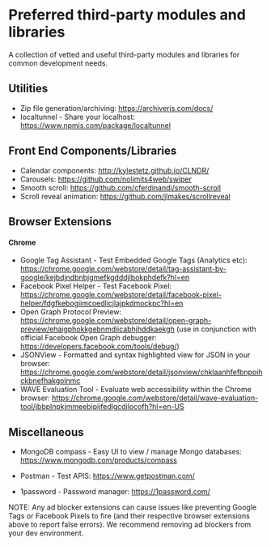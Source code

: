 # Preferred third-party modules and libraries

A collection of vetted and useful third-party modules and libraries for common development needs.

## Utilities
- Zip file generation/archiving: https://archiverjs.com/docs/
- localtunnel - Share your localhost: https://www.npmjs.com/package/localtunnel

## Front End Components/Libraries
- Calendar components: http://kylestetz.github.io/CLNDR/
- Carousels: https://github.com/nolimits4web/swiper
- Smooth scroll: https://github.com/cferdinandi/smooth-scroll
- Scroll reveal animation: https://github.com/jlmakes/scrollreveal

## Browser Extensions

#### Chrome
- Google Tag Assistant - Test Embedded Google Tags (Analytics etc): https://chrome.google.com/webstore/detail/tag-assistant-by-google/kejbdjndbnbjgmefkgdddjlbokphdefk?hl=en
- Facebook Pixel Helper - Test Facebook Pixel:
https://chrome.google.com/webstore/detail/facebook-pixel-helper/fdgfkebogiimcoedlicjlajpkdmockpc?hl=en
- Open Graph Protocol Preview: https://chrome.google.com/webstore/detail/open-graph-preview/ehaigphokkgebnmdiicabhjhddkaekgh (use in conjunction with official Facebook Open Graph debugger: https://developers.facebook.com/tools/debug/)
- JSONView - Formatted and syntax highlighted view for JSON in your browser: https://chrome.google.com/webstore/detail/jsonview/chklaanhfefbnpoihckbnefhakgolnmc
- WAVE Evaluation Tool - Evaluate web accessibility within the Chrome browser: https://chrome.google.com/webstore/detail/wave-evaluation-tool/jbbplnpkjmmeebjpijfedlgcdilocofh?hl=en-US


## Miscellaneous
- MongoDB compass - Easy UI to view / manage Mongo databases: https://www.mongodb.com/products/compass

- Postman - Test APIS: 
https://www.getpostman.com/

- 1password - Password manager:
https://1password.com/

NOTE: Any ad blocker extensions can cause issues like preventing Google Tags or Facebook Pixels to fire (and their respective browser extensions above to report false errors). We recommend removing ad blockers from your dev environment.

